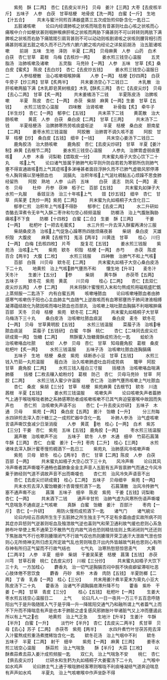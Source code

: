 <!-- { "loadSidebar": true } -->
　　紫苑　酥【二两】　杏仁【去皮尖半升】　贝母　姜汁【三两】大枣【去皮核半斤】　五味子　人参　白茯　甘草桔梗　地骨皮【洗一两】　白蜜【一斤】　生地【汁五合】
　　共末与蜜汁同煎百沸器盛蒸三五次成饴煎仰卧含化一匙日二
　　五脏诸咳嗽
　　论曰内经谓肺咳之状咳而喘息有音甚则吐血心咳之状咳而心痛喉中介介如梗状甚则咽肿喉痹肝咳之状咳而两胁下痛甚则不可以转转则两胠下满脾咳之状咳而右胁下痛隂隂引肩背甚则不可以动动则咳剧肾咳之状咳则腰背相引而痛甚则咳涎五脏之咳久而不已乃传六腑六腑之咳内经论之详矣前胡汤　治五脏诸咳嗽
　　前胡　五味　生地　泽防　半夏【二两】　贝母麻黄　人参　山药　白术　白茯　杏仁甘草　葛根　乌梅【去核炒一两】
　　姜水煎三钱空心温服
　　五灵脂汤　治肺咳嗽及诸嗽
　　五灵脂　马兠铃【一两】　人参　五味　甘草【炙】桑白皮【蜜炙】　陈皮【去白炒】　杏仁【去皮炒五钱】
　　姜水煎三钱空心温服日二
　　人参桔梗散　治心咳嗽咽喉肿痛
　　人参【一两】　桔梗【炒四两】　白茯　牛旁子【炒三两】甘草【炙两半】
　　共末姜汤空心下二钱日二
　　木乳散　治肝咳嗽两脇下满【木乳即皂荚树根皮】木乳【酥炙三两】　杏仁【去皮尖炒】　贝母【去心二两】　甘草【炙一两】
　　共末姜橘汤下二钱
　　半夏陈皮汤　治脾咳嗽
　　半夏　陈皮　杏仁【一两】　赤茯　柴胡　麻黄【一两】生姜　甘草【五钱】
　　水煎三钱空心温服
　　四味散　治肾咳嗽
　　补骨脂【炙】　牵牛子【半生炒】　杏仁【一两】　郁李仁【五钱】
　　共末茶下二钱
　　黄茋散　治大肠咳嗽
　　黄茋　人参　白茯　桑白皮【二两】　甘草【三两】
　　共末汤下二钱
　　半夏桔梗汤　治脾肺寒热劳咳痰盛呕逆
　　半夏　桔梗　桑白皮　胆南星【二两】
　　姜枣水煎三钱温服
　　阿胶散　治肺胃不调久咳不差
　　阿胶　甘草　桔梗【炒】　桑白皮【五钱】　细辛【一钱】
　　共末空心姜汤下二钱日二
　　鹿角胶汤　治大肠咳嗽
　　鹿角胶　杏仁【去皮尖炒研】　甘草　半夏【姜汁制】麻黄【去根节二两】
　　姜水煎三钱空心温服
　　人参丸　治脾胃虚弱痰壅咳
　　人参　木香　诃梨勒【煨取皮一分】
　　共末蜜丸梧子大空心饮下二十丸
　　咳上气
　　论曰诸气皆属于肺肺气和平则升防自若若为寒邪所伤则肺气壅不得宣通故咳而上气其症咳多涕唾甚者面目浮肿久而不已肺气虚极风邪停滞令人胸背痛以至唾脓血也
　　润膈丸　治积年咳上气涎吐稠黏五心烦躁不思食肺经留热
　　阿胶　熟地　人参　山药　五味
　　白茯　逺志　防风【一两】　麦冬　贝母
　　杜仲　丹参　茯神　栢子仁　百部【五钱】
　　共末蜜丸如弹子大水煎一丸服
　　香豉豆汤　治三十年咳上气
　　豉【炒五钱】　细辛　杏仁　甘草　呉茱茰【洗炒一两】紫苑【二两】
　　共末蜜为丸如梧桐子大含化日二
　　郁李仁煎　治积年上气咳不得卧
　　郁李仁【去皮二两】
　　水二升研如杏酪去滓煮令无辛气入酥二枣许和匀空心频频温服
　　防榔汤　治上气腹胀胸胁痛咳不下食
　　防榔【十四枚】　白蜜【二合】　生姜　酥【三两】
　　干姜【一两】　　枇杷叶【一把去毛蜜炙】
　　水三升煎一升去滓入酥蜜再沸分三服
　　柴胡桑皮汤　治咳上气促急心躁寒热四肢烦痛夜甚
　　柴胡　桑白皮　天雄　枳殻　大腹皮
　　麻黄【去根节】　羗活【两半】　川黄连　甘草
　　桂心　川归【一两】　白梅【去核四枚】　片芩
　　旋复花【五钱】
　　姜水煎三钱服
　　紫苑汤　治咳上气
　　紫苑　欵冬　枳殻　桔梗【一两】　赤芍
　　赤茯　陈皮　百合【两半】　大腹【二枚】
　　水煎三钱服
　　四神散　治肺气不和上气咳
　　百部　白薇　川贝母　欵冬花【二两】
　　共末蜜丸如梧子大空心桑白皮汤下二十丸
　　地黄煎　治上气咳肺气壅热不和
　　懐生地【升半】　　麦冬汁　　天冬汁
　　生姜汁【五分】　　参　　　柴胡
　　黄牛酥　　赤茯苓【五两】　五味子
　　欵冬花　紫苑　黄茋　　川贝母
　　桂心【二两】　　杏仁【去双仁皮尖炒五两】　人参【二两】
　　共末将酥汁蜜慢煎入末和匀熬成煎用磁瓶盛贮甑上蒸频服一二匙汤下　内有白蜜五两
　　咳嗽唾脓血
　　论曰咳嗽唾脓血者由肺感寒气咳嗽伤于阳也心主血肺主气血随气上逆故咳而有血寒邪壅热于肺间津液相搏凝滞蕴结故化为脓因咳而咯吐脓血也百部丸　治咳嗽上喘吐脓血胸膈不利咽喉肿痛百部　天冬　贝母　桔梗　紫苑　欵冬花【二两】
　　共末蜜丸如梧桐子大甘草乌梅汤下三十丸
　　桑白皮汤　治咳嗽吐脓血痰涎
　　桑白皮　麦冬　欵冬花【一两】　贝母　甘草黄明胶【五钱】
　　水煎三钱温服
　　菜菔子汤　治咳唾脓血痰涎
　　菜菔子【五钱研】　白蜜　牛酥　桃仁
　　杏仁【二味同去皮尖烂研成膏一两】　饴糖【二两】
　　熬酥蜜入饴糖膏酥成煎汤化一匙
　　蛤蚧汤　治咳嗽咯血吐脓
　　蛤蚧　人参　贝母　杏仁　甘草　知母鹿角胶　葛根　桑皮　枇杷叶【炙一两】
　　水煎三钱温服
　　五味子汤　治咳嗽吐脓血连胸膈痛
　　五味子　生地　桔梗　桑皮　紫苑　续断赤小豆　甘草【五钱】
　　水煎三钱入竹茹一丸煎温服
　　薤白汤　治久咳嗽肺虚吐血将成劳病
　　鼈甲　阿胶　甘草　鹿角胶【二两】
　　水煎三钱入薤白三寸服
　　括楼汤　治咳嗽咯血喘满肺痿
　　括楼【二枚去穰入蛤粉炒】　葛根　防己　杏仁　贝母马兠铃　甘草　阿胶【二两】
　　水煎三钱入蜜少许温服
　　杏仁汤　治肺气壅热咳嗽上气吐脓血
　　杏仁　桑皮　柴胡【三分】　甘草　桔梗　紫苑麻黄【去根节】　欵冬　川连　茜根　半夏【五钱】
　　姜水煎三钱温服
　　咳嗽失声
　　论曰咳嗽失声者葢肺气上通于喉咙喉咙者肺之系肺感寒防者成咳嗽咳嗽不已其气奔迫窒塞喉中故因而失声也
　　杏仁煎　治咳嗽失声语不出
　　杏仁【一升去皮尖炒研】　五味子　木通　贝母
　　紫苑【一两】　桑白皮【五两】　姜汁　饴糖【一升】
　　分三剂每水四钟煎去滓入杏汁糖三之一成煎贮器中含化一匙
　　补肺人参汤　治气虚咳嗽言语声嘶饮食减少日渐消瘦
　　人参　黄茋　地　桂心【一两】　白术　紫苏【三分】干姜　杏仁　紫苑　五味【五钱】　鹿角胶【一两】
　　枣水煎三钱温服
　　漏声散　治咳嗽声不出
　　五味子　欵冬　人参　木通　细辛　竹茹石菖蒲　牛酥【三两】　杏仁　白蜜　姜汁【一升】枣肉【二升】　桂心【三两】
　　水煎诸味去滓入酥汁蜜枣慢煎稠酒下一匙日三
　　紫苑丸　治肺感风冷咳嗽声嘶
　　紫苑　贝母　欵冬　桂心【两半】　杏仁　甘草【二两】陈皮　人参　白茯　百部【一两】
　　共末蜜丸如梧子大空心饮下三十丸
　　风冷声嘶
　　论曰其风冷声嘶者其声嘶嗄不通畅也葢肺象金金主声音人五脏有五声皆禀肺气而通之今风冷乗于肺经则气道不调故声音不出而嘶嗄也
　　杏仁煎　治风冷失声语音不出
　　杏仁【去皮尖烂研成膏】　桂心【二两】　五味子　贝母细辛　紫苑【一两】
　　共末水煎去滓入蜜饴糖姜汁杏膏慢煎酒下一匙
　　石菖蒲散　治风冷抟肺气塞不通声嘶不出
　　菖蒲　五味子　细辛　陈皮　紫苑　干姜【五钱】诃梨勒　杏仁【一两】
　　共末酒下二钱
　　通声辛甘煎　治肺气虚为风寒所伤语声嘶嗄气息喘急不通痰逆上气咳嗽
　　真酥　白蜜　饴糖　姜汁　百部汁
　　枣肉【一斤】　杏仁【一升研】
　　用防火慢煎成煎酒下一匙
　　诸气门
　　诸气綂论
　　论曰内经云百病所生生于五脏肺之所生独主于气不足有余葢由虚实故所病不同其症亦异怒则气逆甚则呕血及飱泄故气逆也喜则气和荣卫通利故气缓也悲则心系急肺布叶举使上焦不通荣卫不散热气在内故气消也恐则精怯怯则上焦闭闭则气还还则下焦胀故气不行也寒则腠理闭气不行故气収也热则腠理开荣卫通汗大泄故气泄也惊则心无所倚神无所归虑无所定故气乱也劳则喘息汗出内外皆越故气耗也思则心有所存神有所归正气留而不行故气结也
　　七气丸　治寒热愁怒惊思恚气
　　大黄【二两半】　人参　半夏　细辛　柴胡　干姜吴茱茰　桔梗　菖蒲【五钱】　赤茯　川芎　甘草石膏　桃仁【去皮尖炒】　川椒【三分炒】
　　共末蜜丸如梧子大饮下三十丸　一方加桂心
　　麝香丸　治一切气逆胸膈否闷中脘不快痰癖留滞呕吐恶心肢体倦不思饮食
　　麝香　丹砂　紫朴　木香　肉防【五钱】　半夏防榔【二两】　丁香　乳香【一两】　桂心【三分】
　　共末用姜汁煮半夏末为膏丸小豆大陈皮汤下二十丸
　　藿香汤　治诸气不调胸膈痞滞升降不匀
　　藿香　紫朴　干姜【一两】　甘草　青皮【三分】
　　桂心【五钱】　枇杷叶【一两】
　　生姜大枣水煎五钱空心温服日二
　　上气
　　论曰凡人一日一夜共一万三千五百息呼随阳出气于是升吸随隂入气于是乎降一升一降隂阳交通气乃和融所谓上气者葢气上而不下升而不降喘息有声是也本于肺脏之虚复感风邪肺胀叶举诸脏气又上冲而壅遏此所以有上气之也
　　地黄煎　治上气乏急
　　生地汁【升半】　生姜汁　牛酥【半升】　白蜜【一升】
　　淡竹叶【半升】　杏仁【去皮尖二两半】　炙甘草　贝母【去心】苏子【二两】　赤茯苓　紫苑【两半】
　　水四升煮竹叶甘茯苏苑去滓入汁蜜熬成煎重汤煮搅稀饴含化一匙
　　欵冬花汤　治上气咽中不利
　　欵冬　五味子　半夏【二两】　射干　细辛
　　紫苑【一两】　麻黄【三两】
　　姜枣水煎三钱空心温服
　　酥蒜煎　治上气喘急
　　酥【半斤】　大蒜【三枚】
　　以酥煮蒜煮去蒜入姜汁成煎频服一匙
　　双仁丸　治上气喘急不安
　　桃仁　杏仁【俱去皮尖炒】
　　烂研水和生麫为丸如梧桐子大姜蜜汤下二十丸
　　上气喉中如水鸡声
　　论曰肺主气上通于喉咙肺经客寒则喉咙不利痰唾凝结气道奔迫喘息有声声如水鸡
　　半夏丸　治上气咳嗽喉中作声坐卧不得

